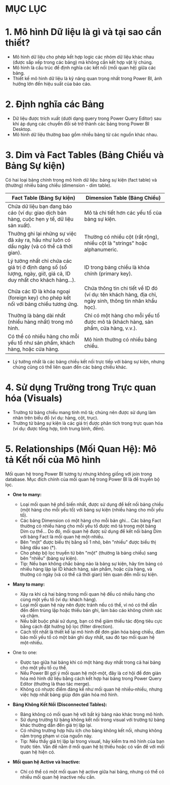 # MỤC LỤC

# 1. Mô hình Dữ liệu là gì và tại sao cần thiết?
- Mô hình dữ liệu cho phép kết hợp logic các nhóm dữ liệu khác nhau (được sắp xếp trong các bảng) mà không cần kết hợp vật lý chúng.
- Mô hình là cấu trúc để định nghĩa các kết nối (mối quan hệ) giữa các bảng.
- Thiết kế mô hình dữ liệu là kỹ năng quan trọng nhất trong Power BI, ảnh hưởng lớn đến hiệu suất của báo cáo.
# 2. Định nghĩa các Bảng
- Dữ liệu được trích xuất (dưới dạng query trong Power Query Editor) sau khi áp dụng các chuyển đổi sẽ trở thành các bảng trong Power BI Desktop.
- Mô hình dữ liệu thường bao gồm nhiều bảng từ các nguồn khác nhau.

# 3. Dim và Fact Tables (Bảng Chiều và Bảng Sự kiện)
Có hai loại bảng chính trong mô hình dữ liệu: bảng sự kiện (fact table) và (thường) nhiều bảng chiều (dimension - dim table).

| **Fact Table (Bảng Sự kiện)**                                                                                 | **Dimension Table (Bảng Chiều)**                                                                                       |
|---------------------------------------------------------------------------------------------------------------|------------------------------------------------------------------------------------------------------------------------|
| Chứa dữ liệu bạn đang báo cáo (ví dụ: giao dịch bán hàng, cuộc hẹn y tế, dữ liệu sản xuất).                  | Mô tả chi tiết hơn các yếu tố của bảng sự kiện.                                                                       |
| Thường ghi lại những sự việc đã xảy ra, hầu như luôn có dấu ngày (và có thể cả thời gian).                   |  Thường có nhiều cột (rất rộng), nhiều cột là "strings" hoặc alphanumeric.                                             |
|  Lý tưởng nhất chỉ chứa các giá trị ở định dạng số (số lượng, ngày, giờ, giá cả, ID duy nhất cho khách hàng...).|  ID trong bảng chiều là khóa chính (primary key).                                                                     |
|  Chứa các ID là khóa ngoại (foreign key) cho phép kết nối với bảng chiều tương ứng.                           |  Chứa thông tin chi tiết về ID đó (ví dụ: tên khách hàng, địa chỉ, ngày sinh, thông tin nhân khẩu học).                |
|  Thường là bảng dài nhất (nhiều hàng nhất) trong mô hình.                                                    |  Chỉ có một hàng cho mỗi yếu tố được mô tả (khách hàng, sản phẩm, cửa hàng, v.v.).                                     |
|  Có thể có nhiều hàng cho mỗi yếu tố như sản phẩm, khách hàng, hoặc cửa hàng.                                |  Mô hình thường có nhiều bảng chiều.                                                                                   |


- Lý tưởng nhất là các bảng chiều kết nối trực tiếp với bảng sự kiện, nhưng chúng cũng có thể liên quan đến các bảng chiều khác.

# 4. Sử dụng Trường trong Trực quan hóa (Visuals)
- Trường từ bảng chiều mang tính mô tả; chúng nên được sử dụng làm nhãn trên biểu đồ (ví dụ: hàng, cột, trục).
- Trường từ bảng sự kiện là các giá trị được phân tích trong trực quan hóa (ví dụ: được tổng hợp, tính trung bình, đếm).

# 5. Relationships (Mối Quan Hệ): Mô tả Kết nối của Mô hình
Mối quan hệ trong Power BI tương tự nhưng không giống với join trong database. Mục đích chính của mối quan hệ trong Power BI là để truyền bộ lọc.
- **One to many:**
  + Loại mối quan hệ phổ biến nhất, được sử dụng để kết nối bảng chiều (một hàng cho mỗi yếu tố) với bảng sự kiện (nhiều hàng cho mỗi yếu tố).
  + Các bảng Dimension có một hàng cho mỗi bản ghi... Các bảng Fact thường có nhiều hàng cho mỗi yếu tố được mô tả trong một bảng Dim cụ thể... Do đó, mối quan hệ được sử dụng để kết nối bảng Dim với bảng Fact là mối quan hệ một-nhiều.
  + Bên "một" được biểu thị bằng số 1 nhỏ, bên "nhiều" được biểu thị bằng dấu sao (*).
  + Cho phép bộ lọc truyền từ bên "một" (thường là bảng chiều) sang bên "nhiều" (bảng sự kiện).
  + Tip: Nếu bạn không chắc bảng nào là bảng sự kiện, hãy tìm bảng có nhiều hàng lặp lại ID khách hàng, sản phẩm, hoặc cửa hàng, và thường có ngày (và có thể cả thời gian) liên quan đến mỗi sự kiện.

- **Many to many:**
  + Xảy ra khi cả hai bảng trong mối quan hệ đều có nhiều hàng cho cùng một yếu tố (ví dụ: khách hàng).
  + Loại mối quan hệ này nên được tránh nếu có thể, vì nó có thể dẫn đến đếm trùng lặp hoặc thiếu bản ghi, làm báo cáo không chính xác và chậm.
  + Nếu bắt buộc phải sử dụng, bạn có thể giảm thiểu tác động tiêu cực bằng cách đặt hướng bộ lọc (filter direction).
  + Cách tốt nhất là thiết kế lại mô hình để đơn giản hóa bảng chiều, đảm bảo mỗi yếu tố có một bản ghi duy nhất, sau đó tạo mối quan hệ một-nhiều.

- One to one:
  + Được tạo giữa hai bảng khi có một hàng duy nhất trong cả hai bảng cho một yếu tố cụ thể.
  + Nếu Power BI gợi ý mối quan hệ một-một, đây là cơ hội để đơn giản hóa mô hình dữ liệu bằng cách kết hợp hai bảng trong Power Query Editor (thường là thao tác merge).
  + Không có nhược điểm đáng kể như mối quan hệ nhiều-nhiều, nhưng việc hợp nhất bảng giúp đơn giản hóa mô hình.

- **Bảng Không Kết Nối (Disconnected Tables):**
  + Bảng không có mối quan hệ với bất kỳ bảng nào khác trong mô hình.
  + Sử dụng trường từ bảng không kết nối trong visual với trường từ bảng khác thường dẫn đến giá trị lặp lại.
  + Có những trường hợp hữu ích cho bảng không kết nối, nhưng không nằm trong phạm vi của nguồn này.
  + Tip: Nếu thấy giá trị lặp lại trong visual, hãy kiểm tra mô hình của bạn trước tiên. Vấn đề nằm ở mối quan hệ bị thiếu hoặc có vấn đề với mối quan hệ hiện có.

- **Mối quan hệ Active và Inactive:**
  + Chỉ có thể có một mối quan hệ active giữa hai bảng, nhưng có thể có nhiều mối quan hệ inactive nếu cần.

